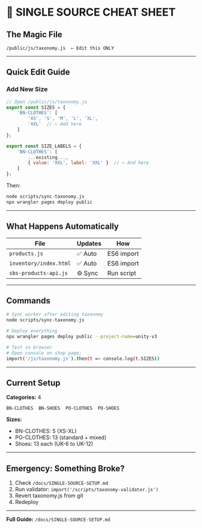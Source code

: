 # 🎯 SINGLE SOURCE CHEAT SHEET

## The Magic File
```
/public/js/taxonomy.js  ← Edit this ONLY
```

---

## Quick Edit Guide

### Add New Size
```javascript
// Open /public/js/taxonomy.js
export const SIZES = {
    'BN-CLOTHES': [
        'XS', 'S', 'M', 'L', 'XL',
        'XXL'  // ← Add here
    ]
};

export const SIZE_LABELS = {
    'BN-CLOTHES': [
        ...existing...,
        { value: 'XXL', label: 'XXL' }  // ← And here
    ]
};
```

Then:
```bash
node scripts/sync-taxonomy.js
npx wrangler pages deploy public
```

---

## What Happens Automatically

| File | Updates | How |
|------|---------|-----|
| `products.js` | ✅ Auto | ES6 import |
| `inventory/index.html` | ✅ Auto | ES6 import |
| `sbs-products-api.js` | ⚙️ Sync | Run script |

---

## Commands

```bash
# Sync worker after editing taxonomy
node scripts/sync-taxonomy.js

# Deploy everything
npx wrangler pages deploy public --project-name=unity-v3

# Test in browser
# Open console on shop page:
import('/js/taxonomy.js').then(t => console.log(t.SIZES))
```

---

## Current Setup

**Categories:** 4
```
BN-CLOTHES  BN-SHOES  PO-CLOTHES  PO-SHOES
```

**Sizes:**
- BN-CLOTHES: 5 (XS-XL)
- PO-CLOTHES: 13 (standard + mixed)
- Shoes: 13 each (UK-6 to UK-12)

---

## Emergency: Something Broke?

1. Check `/docs/SINGLE-SOURCE-SETUP.md`
2. Run validator: `import('/scripts/taxonomy-validator.js')`
3. Revert taxonomy.js from git
4. Redeploy

---

**Full Guide:** `/docs/SINGLE-SOURCE-SETUP.md`
